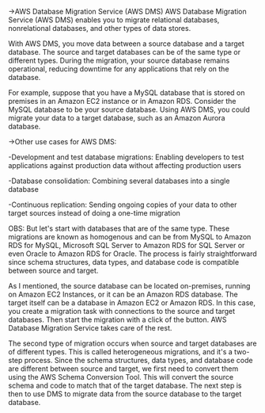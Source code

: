 ->AWS Database Migration Service (AWS DMS)
AWS Database Migration Service (AWS DMS) enables you to migrate relational databases, nonrelational databases, and other types of data stores.

With AWS DMS, you move data between a source database and a target database. The source and target databases can be of the same type or different types. During the migration, your source database remains operational, reducing downtime for any applications that rely on the database. 

For example, suppose that you have a MySQL database that is stored on premises in an Amazon EC2 instance or in Amazon RDS. Consider the MySQL database to be your source database. Using AWS DMS, you could migrate your data to a target database, such as an Amazon Aurora database.

->Other use cases for AWS DMS:

-Development and test database migrations:
Enabling developers to test applications against production data without affecting production users

-Database consolidation:
Combining several databases into a single database

-Continuous replication:
Sending ongoing copies of your data to other target sources instead of doing a one-time migration

OBS:
But let's start with databases that are of the same type. These migrations are known as homogenous and can be from MySQL to Amazon RDS for MySQL, Microsoft SQL Server to Amazon RDS for SQL Server or even Oracle to Amazon RDS for Oracle. The process is fairly straightforward since schema structures, data types, and database code is compatible between source and target. 

As I mentioned, the source database can be located on-premises, running on Amazon EC2 Instances, or it can be an Amazon RDS database. The target itself can be a database in Amazon EC2 or Amazon RDS. In this case, you create a migration task with connections to the source and target databases. Then start the migration with a click of the button. AWS Database Migration Service takes care of the rest. 

The second type of migration occurs when source and target databases are of different types. This is called heterogeneous migrations, and it's a two-step process. Since the schema structures, data types, and database code are different between source and target, we first need to convert them using the AWS Schema Conversion Tool. This will convert the source schema and code to match that of the target database. The next step is then to use DMS to migrate data from the source database to the target database. 

